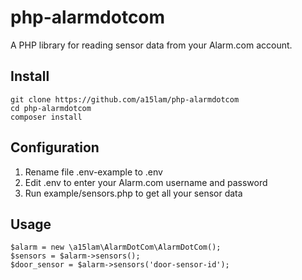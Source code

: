 # php-alarmdotcom
A PHP library for reading sensor data from your Alarm.com account.


## Install

    git clone https://github.com/a15lam/php-alarmdotcom
    cd php-alarmdotcom
    composer install
    
## Configuration

1. Rename file .env-example to .env
2. Edit .env to enter your Alarm.com username and password
3. Run example/sensors.php to get all your sensor data

## Usage

    $alarm = new \a15lam\AlarmDotCom\AlarmDotCom();
    $sensors = $alarm->sensors();
    $door_sensor = $alarm->sensors('door-sensor-id');


